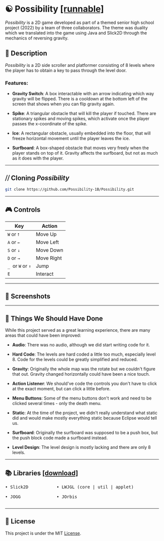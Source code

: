 # ☯ Possibility [[runnable]](https://github.com/Possibility-1B/Possibility/releases/tag/binaries)

_Possibility_ is a 2D game developed as part of a themed senior high school project (2022) by a team of three collaborators. The theme was duality which we translated into the game using Java and Slick2D through the mechanics of reversing gravity.

## 📜 Description

_Possibility_ is a 2D side scroller and platformer consisting of 8 levels where the player has to obtain a key to pass through the level door. 

### Features:
- **Gravity Switch**: A box interactable with an arrow indicating which way gravity will be flipped. There is a cooldown at the bottom left of the screen that shows when you can flip gravity again.
  
- **Spike**: A triangular obstacle that will kill the player if touched. There are stationary spikes and moving spikes, which activate once the player passes the x-coordinate of the spike.

- **Ice**: A rectangular obstacle, usually embedded into the floor, that will freeze horizontal movement until the player leaves the ice.

-  **Surfboard**: A box-shaped obstacle that moves very freely when the player stands on top of it. Gravity affects the surfboard, but not as much as it does with the player.

---
## ⧸⧸ Cloning _Possibility_

   ```bash
   git clone https://github.com/Possibility-1B/Possibility.git
```
---

## 🎮 Controls

| Key                     | Action              |
|-------------------------|---------------------|
| `W` or `⭡`              | Move Up             |
| `A` or `←`              | Move Left           |
| `S` or `↓`              | Move Down           |
| `D` or `→`              | Move Right          |
| `_ `or `W` or `↑`       | Jump                |
| `E`                     | Interact            |  

---

## 📸 Screenshots

---

## 🚀 Things We Should Have Done

While this project served as a great learning experience, there are many areas that could have been improved:

- **Audio**: There was no audio, although we did start writing code for it.
  
- **Hard Code**: The levels are hard coded a little too much, especially level 8. Code for the levels could be greatly simplified and reduced.

- **Gravity**: Originally the whole map was the rotate but we couldn't figure that out. Gravity changed horizontally could have been a nice touch.

- **Action Listener**: We should've code the controls you don't have to click at the exact moment, but can click a little before. 

- **Menu Buttons**: Some of the menu buttons don't work and need to be clicked several times - only the death menu.

- **Static**: At the time of the project, we didn't really understand what static did and would make mostly everything static because Eclipse would tell us.

- **Surfboard**: Originally the surfboard was supposed to be a push box, but the push block code made a surfboard instead.

-  **Level Design**: The level design is mostly lacking and there are only 8 levels.

---

## 📚 Libraries [[download]](https://github.com/Possibility-1B/Possibility/tree/libraries/libs)
<pre
    <b>
• Slick2D           • LWJGL (core | util | applet)           • IBXM           • JInput           • JNLP   
        
• JOGG              • JOrbis                                 • TinyLinePP     • DirectInput      • OpenAL
    </b>
</pre>

---

## 📄 License

This project is under the MIT [License](./LICENSE).

